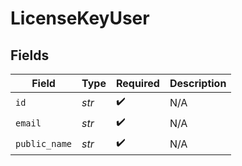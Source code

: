 # LicenseKeyUser


## Fields

| Field              | Type               | Required           | Description        |
| ------------------ | ------------------ | ------------------ | ------------------ |
| `id`               | *str*              | :heavy_check_mark: | N/A                |
| `email`            | *str*              | :heavy_check_mark: | N/A                |
| `public_name`      | *str*              | :heavy_check_mark: | N/A                |